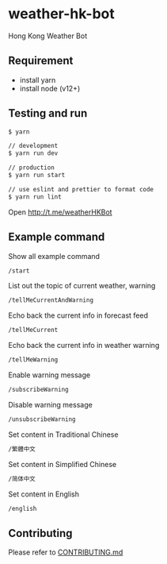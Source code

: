 # weather-hk-bot

Hong Kong Weather Bot

## Requirement

- install yarn
- install node (v12+)

## Testing and run

```zsh
$ yarn

// development
$ yarn run dev

// production
$ yarn run start

// use eslint and prettier to format code
$ yarn run lint
```

Open <http://t.me/weatherHKBot>

## Example command

Show all example command

```zsh
/start
```

List out the topic of current weather, warning

```zsh
/tellMeCurrentAndWarning
```

Echo back the current info in forecast feed

```zsh
/tellMeCurrent
```

Echo back the current info in weather warning

```zsh
/tellMeWarning
```

Enable warning message

```zsh
/subscribeWarning
```

Disable warning message

```zsh
/unsubscribeWarning
```

Set content in Traditional Chinese

```zsh
/繁體中文
```

Set content in Simplified Chinese

```zsh
/简体中文
```

Set content in English

```zsh
/english
```

## Contributing

Please refer to [CONTRIBUTING.md](https://github.com/yeukfei02/weather-hk-bot/blob/master/CONTRIBUTING.md)
